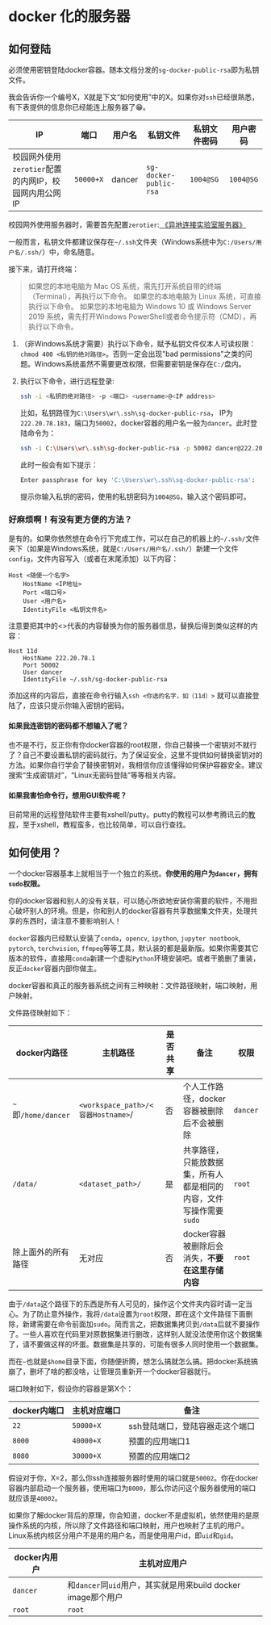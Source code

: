 # docker 化的服务器

## 如何登陆

必须使用密钥登陆docker容器。随本文档分发的`sg-docker-public-rsa`即为私钥文件。

我会告诉你一个编号X，X就是下文“如何使用”中的X。如果你对`ssh`已经很熟悉，有下表提供的信息你已经能连上服务器了😁。

| IP | 端口 | 用户名                            |私钥文件 |私钥文件密码| 用户密码 |
| ------------ | ------------ | ------------------------------- | ---|--| --|
| 校园网外使用`zerotier`配置的内网IP，校园网内用公网IP | `50000+X`    | dancer |`sg-docker-public-rsa`|`1004@SG`| `1004@SG` |

校园网外使用服务器时，需要首先配置`zerotier`:[ 《异地连接实验室服务器》](https://shimo.im/docs/8krPP3jPPhtDcWTX/)

一般而言，私钥文件都建议保存在`~/.ssh`文件夹（Windows系统中为`C:/Users/用户名/.ssh/`）中，命名随意。

接下来，请打开终端：

> 如果您的本地电脑为 Mac OS 系统，需先打开系统自带的终端（Terminal），再执行以下命令。
> 如果您的本地电脑为 Linux 系统，可直接执行以下命令。
> 如果您的本地电脑为 Windows 10 或 Windows Server 2019 系统，需先打开Windows PowerShell或者命令提示符（CMD），再执行以下命令。

1. （非Windows系统才需要）执行以下命令，赋予私钥文件仅本人可读权限：`chmod 400 <私钥的绝对路径>`。否则一定会出现"bad permissions"之类的问题。Windows系统虽然不需要更改权限，但需要密钥是保存在`C:/`盘内。

2. 执行以下命令，进行远程登录: 

   ```bash
   ssh -i <私钥的绝对路径> -p <端口> <username>@<IP address>
   ```

    比如，私钥路径为`C:\Users\wr\.ssh\sg-docker-public-rsa`， IP为`222.20.78.183`，端口为`50002`，docker容器的用户名一般为`dancer`。此时登陆命令为：

   ```bash
   ssh -i C:\Users\wr\.ssh\sg-docker-public-rsa -p 50002 dancer@222.20.78.183
   ```

   此时一般会有如下提示：

   ```bash
   Enter passphrase for key 'C:\Users\wr\.ssh\sg-docker-public-rsa':
   ```

   提示你输入私钥的密码，使用的私钥密码为`1004@SG`，输入这个密码即可。

### 好麻烦啊！有没有更方便的方法？

是有的。如果你依然想在命令行下完成工作，可以在自己的机器上的`~/.ssh/`文件夹下（如果是Windows系统，就是`C:/Users/用户名/.ssh/`）新建一个文件`config`，文件内容写入（或者在末尾添加）以下内容：

```
Host <随便一个名字>
    HostName <IP地址>
    Port <端口号>
    User <用户名>
    IdentityFile <私钥文件名>
```

注意要把其中的<>代表的内容替换为你的服务器信息，替换后得到类似这样的内容：

```
Host 11d
    HostName 222.20.78.1
    Port 50002
    User dancer
    IdentityFile ~/.ssh/sg-docker-public-rsa
```

添加这样的内容后，直接在命令行输入`ssh <你选的名字，如（11d）>` 就可以直接登陆了，应该只提示你输入密钥的密码。

#### 如果我连密钥的密码都不想输入了呢？

也不是不行，反正你有你docker容器的root权限，你自己替换一个密钥对不就行了？自己不要设置私钥的密码就行。为了保证安全，这里不提供如何替换密钥对的方法。如果你自行学会了替换密钥对，我相信你应该懂得如何保护容器安全。建议搜索“生成密钥对”，“Linux无密码登陆”等等相关内容。

#### 如果我害怕命令行，想用GUI软件呢？

目前常用的远程登陆软件主要有xshell/putty。putty的教程可以参考腾讯云的[教程](https://cloud.tencent.com/document/product/213/35699#.E4.BD.BF.E7.94.A8.E5.AF.86.E9.92.A5.E7.99.BB.E5.BD.95)，至于xshell，教程蛮多，也比较简单，可以自行查找。

## 如何使用？

一个docker容器基本上就相当于一个独立的系统。**你使用的用户为`dancer`，拥有`sudo`权限。**

你的docker容器和别人的没有关联，可以随心所欲地安装你需要的软件，不用担心破坏别人的环境。但是，你和别人的docker容器有共享数据集文件夹，处理共享的东西时，请注意不要影响别人！

`docker`容器内已经默认安装了`conda`，`opencv`, `ipython`, `jupyter nootbook`, `pytorch`, `torchvision`, `ffmpeg`等等工具，默认装的都是最新版。如果你需要其它版本的软件，直接用`conda`新建一个虚拟`Python`环境安装吧。或者干脆删了重装，反正`docker`容器内部你做主。

docker容器和真正的服务器系统之间有三种映射：文件路径映射，端口映射，用户映射。

文件路径映射如下：

| docker内路径        | 主机路径                           | 是否共享 | 备注 | 权限|
| ------------------- | ---------------------------------- | -------- | -------------------------------------------- | --- |
| `~`即`/home/dancer` | `<workspace_path>/<容器Hostname>`/ | 否       | 个人工作路径，docker容器被删除后不会被删除   | `dancer` |
| `/data/`            | `<dataset_path>/`                  | 是       | 共享路径，只能放数据集，所有人都是相同的内容，文件写操作需要`sudo` |`root`|
| 除上面外的所有路径  | 无对应                             | 否       | docker容器被删除后会消失，**不要在这里存储内容** |`root`|

由于`/data`这个路径下的东西是所有人可见的，操作这个文件夹内容时请一定当心。为了防止意外操作，我将`/data`设置为`root`权限，即在这个文件路径下面删除，新建需要在命令前面加`sudo`。简而言之，把数据集拷贝到`/data`后就不要操作了。一些人喜欢在代码里对原数据集进行删改，这样别人就没法使用你这个数据集了，请不要做这样的坏蛋。数据集是共享的，可能有很多人同时使用一个数据集。

而在`~`也就是`$home`目录下面，你随便折腾，想怎么搞就怎么搞。把docker系统搞崩了，删坏了啥的都没啥，让管理员重新开一个docker容器就行。

端口映射如下，假设你的容器是第X个：

| docker内端口 | 主机对应端口 | 备注                            |
| ------------ | ------------ | ------------------------------- |
| `22`         | `50000+X`    | ssh登陆端口，登陆容器走这个端口 |
| `8000`       | `40000+X`    | 预置的应用端口1                 |
| `8080`       | `30000+X`    | 预置的应用端口2                 |

假设对于你，X=2，那么你ssh连接服务器时使用的端口就是`50002`。你在docker容器内部启动一个服务器，使用端口为`8000`，那么你访问这个服务器使用的端口就应该是`40002`。

如果你了解docker背后的原理，你会知道，docker不是虚拟机，依然使用的是原操作系统的内核，所以除了文件路径和端口映射，用户也映射了主机的用户。Linux系统内核区分用户不是用的用户名，而是使用用户id，即`uid`和`gid`。

| docker内用户 | 主机对应用户                                                 |
| ------------ | ------------------------------------------------------------ |
| `dancer`     | 和`dancer`同`uid`用户，其实就是用来build docker image那个用户 |
| `root`       | `root`                                                       |

